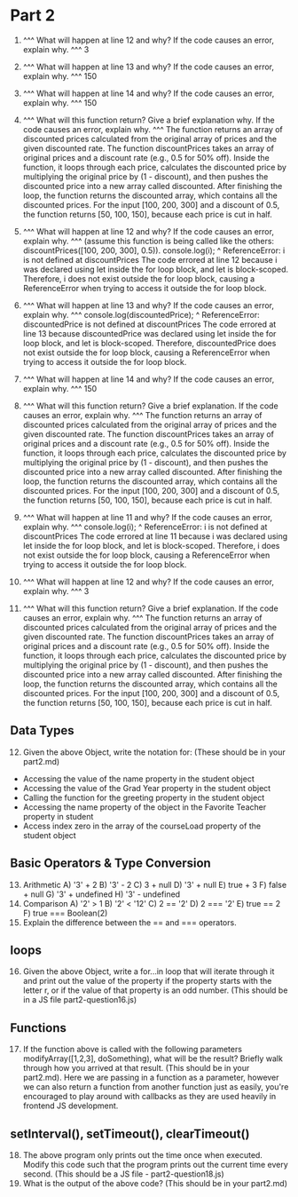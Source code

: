# Part 2

1. ^^^ What will happen at line 12 and why? If the code causes an error, explain why. ^^^
3

2. ^^^ What will happen at line 13 and why? If the code causes an error, explain why. ^^^
150

3. ^^^ What will happen at line 14 and why? If the code causes an error, explain why. ^^^
150 

4. ^^^ What will this function return? Give a brief explanation why. If the code causes an error, explain why. ^^^
The function returns an array of discounted prices calculated from the original array of prices and the given discounted rate.
The function discountPrices takes an array of original prices and a discount rate (e.g., 0.5 for 50% off). Inside the function, it loops through each price, calculates the discounted price by multiplying the original price by (1 - discount), and then pushes the discounted price into a new array called discounted. After finishing the loop, the function returns the discounted array, which contains all the discounted prices.
For the input [100, 200, 300] and a discount of 0.5, the function returns [50, 100, 150], because each price is cut in half.

5. ^^^ What will happen at line 12 and why?  If the code causes an error, explain why. ^^^ (assume this function is being called like the others: discountPrices([100, 200, 300], 0.5)).
    console.log(i);
                ^
ReferenceError: i is not defined
    at discountPrices
The code errored at line 12 because i was declared using let inside the for loop block, and let is block-scoped. Therefore, i does not exist outside the for loop block, causing a ReferenceError when trying to access it outside the for loop block.

6. ^^^ What will happen at line 13 and why? If the code causes an error, explain why. ^^^
    console.log(discountedPrice);
                ^
ReferenceError: discountedPrice is not defined
    at discountPrices
The code errored at line 13 because discountedPrice was declared using let inside the for loop block, and let is block-scoped. Therefore, discountedPrice does not exist outside the for loop block, causing a ReferenceError when trying to access it outside the for loop block.

7. ^^^ What will happen at line 14 and why? If the code causes an error, explain why. ^^^
150

8. ^^^ What will this function return? Give a brief explanation. If the code causes an error, explain why. ^^^
The function returns an array of discounted prices calculated from the original array of prices and the given discounted rate.
The function discountPrices takes an array of original prices and a discount rate (e.g., 0.5 for 50% off). Inside the function, it loops through each price, calculates the discounted price by multiplying the original price by (1 - discount), and then pushes the discounted price into a new array called discounted. After finishing the loop, the function returns the discounted array, which contains all the discounted prices.
For the input [100, 200, 300] and a discount of 0.5, the function returns [50, 100, 150], because each price is cut in half.

9.  ^^^ What will happen at line 11 and why? If the code causes an error, explain why. ^^^
    console.log(i);
                ^
ReferenceError: i is not defined
    at discountPrices
The code errored at line 11 because i was declared using let inside the for loop block, and let is block-scoped. Therefore, i does not exist outside the for loop block, causing a ReferenceError when trying to access it outside the for loop block.

10. ^^^ What will happen at line 12 and why? If the code causes an error, explain why. ^^^
3

11. ^^^ What will this function return? Give a brief explanation. If the code causes an error, explain why. ^^^
The function returns an array of discounted prices calculated from the original array of prices and the given discounted rate.
The function discountPrices takes an array of original prices and a discount rate (e.g., 0.5 for 50% off). Inside the function, it loops through each price, calculates the discounted price by multiplying the original price by (1 - discount), and then pushes the discounted price into a new array called discounted. After finishing the loop, the function returns the discounted array, which contains all the discounted prices.
For the input [100, 200, 300] and a discount of 0.5, the function returns [50, 100, 150], because each price is cut in half.


## Data Types

12. Given the above Object, write the notation for:  (These should be in your part2.md)
- Accessing the value of the name property in the student object
- Accessing the value of the Grad Year property in the student object
- Calling the function for the greeting property in the student object
- Accessing the name property of the object in the Favorite Teacher property in student
- Access index zero in the array of the courseLoad property of the student object
 
## Basic Operators & Type Conversion

13. Arithmetic
A) '3' + 2
B) '3' - 2
C) 3 + null
D) '3' + null
E) true + 3
F) false + null
G) '3' + undefined
H) '3' - undefined
14. Comparison
A) '2' > 1
B) '2' < '12'
C) 2 == '2'
D) 2 === '2'
E) true == 2
F) true === Boolean(2)
15. Explain the difference between the == and === operators.

## loops
16. Given the above Object, write a for...in loop that will iterate through it and print out the value of the property if the property starts with the letter r, or if the value of that property is an odd number.  (This should be in a JS file part2-question16.js)

## Functions
17. If the function above is called with the following parameters modifyArray([1,2,3], doSomething), what will be the result? Briefly walk through how you arrived at that result. (This should be in your part2.md). Here we are passing in a function as a parameter, however we can also return a function from another function just as easily, you're encouraged to play around with callbacks as they are used heavily in frontend JS development. 

## setInterval(), setTimeout(), clearTimeout()
18. The above program only prints out the time once when executed. Modify this code such that the program prints out the current time every second.  (This should be a JS file - part2-question18.js)
19. What is the output of the above code? (This should be in your part2.md)
